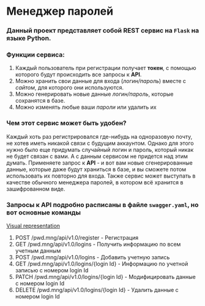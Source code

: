# Менеджер паролей 
### Данный проект представляет собой REST сервис на `Flask` на языке Python. 
### Функции сервиса:
1. Каждый пользователь при регистрации получает **токен**, с помощью которого будут происходить все запросы к **API**.
2. Можно хранить свои данные для входа (*логин/пароль*) вместе с *сайтом*, для которого они используются.
3. Можно генерировать новые данные *логин/пароль*, которые сохранятся в базе.
4. Можно изменять любые ваши *пароли* или удалить их

### Чем этот сервис может быть удобен?
Каждый хоть раз регистрировался где-нибудь на одноразовую почту, не хотев иметь никакой связи с будущим аккаунтом. Однако для этого нужно было еще придумать случайный логин и пароль, который никак не будет связан с вами. А с данным сервисом не придется над этим думать. Применяете запрос к **API** - и вот вам новые сгенерированные данные, которые даже будут храниться в базе, и вы сможете потом использовать их повторно для входа.
Также сервис может выступать в качестве обычного менеджера паролей, в котором всё хранится в зашифрованном виде.

### Запросы к API подробно расписаны в файле `swagger.yaml`, но вот основные команды
[Visual representation](https://editor.swagger.io/?url=https://raw.githubusercontent.com/Zeebra38/temp_password_manager/master/swagger.yaml)
1. POST /pwd.mng/api/v1.0/register - Регистрация
2. GET /pwd.mng/api/v1.0/logins - Получить информацию по всем учетным данным
3. POST /pwd.mng/api/v1.0/logins - Добавить учетную запись
4. GET /pwd.mng/api/v1.0/logins/{login Id} - Информацию по учетной записью с номером login Id
5. PATCH /pwd.mng/api/v1.0/logins/{login Id} - Модифицировать данные с номером login Id
6. DELETE /pwd.mng/api/v1.0/logins/{login Id} - Удалить данные с номером login Id
